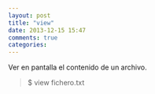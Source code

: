 ```yaml
---
layout: post
title: "view"
date: 2013-12-15 15:47
comments: true
categories: 
---
```

Ver en pantalla el contenido de un archivo.

>$ view fichero.txt

